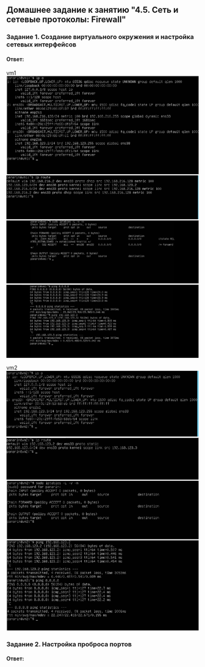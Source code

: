 ## Домашнее задание к занятию "4.5. Сеть и сетевые протоколы: Firewall"  

### Задание 1. Создание виртуального окружения и настройка сетевых интерфейсов  

#### Ответ:  
vm1  
![](https://github.com/networksuperman/netology_dev_ops/blob/main/SLINA-19/IT%20System%20and%20OS%20Linux/img/vm1%20ip.jpg)  
![](https://github.com/networksuperman/netology_dev_ops/blob/main/SLINA-19/IT%20System%20and%20OS%20Linux/img/vm1%20route.jpg)  
![](https://github.com/networksuperman/netology_dev_ops/blob/main/SLINA-19/IT%20System%20and%20OS%20Linux/img/vm1%20iptables.jpg)  
![](https://github.com/networksuperman/netology_dev_ops/blob/main/SLINA-19/IT%20System%20and%20OS%20Linux/img/vm1%20ping.jpg)  

vm2  
![](https://github.com/networksuperman/netology_dev_ops/blob/main/SLINA-19/IT%20System%20and%20OS%20Linux/img/vm2%20ip.jpg)  
![](https://github.com/networksuperman/netology_dev_ops/blob/main/SLINA-19/IT%20System%20and%20OS%20Linux/img/vm2%20route.jpg)  
![](https://github.com/networksuperman/netology_dev_ops/blob/main/SLINA-19/IT%20System%20and%20OS%20Linux/img/vm2%20iptables.jpg)  
![](https://github.com/networksuperman/netology_dev_ops/blob/main/SLINA-19/IT%20System%20and%20OS%20Linux/img/vm2%20ping.jpg)  

### Задание 2. Настройка проброса портов  

#### Ответ:  

